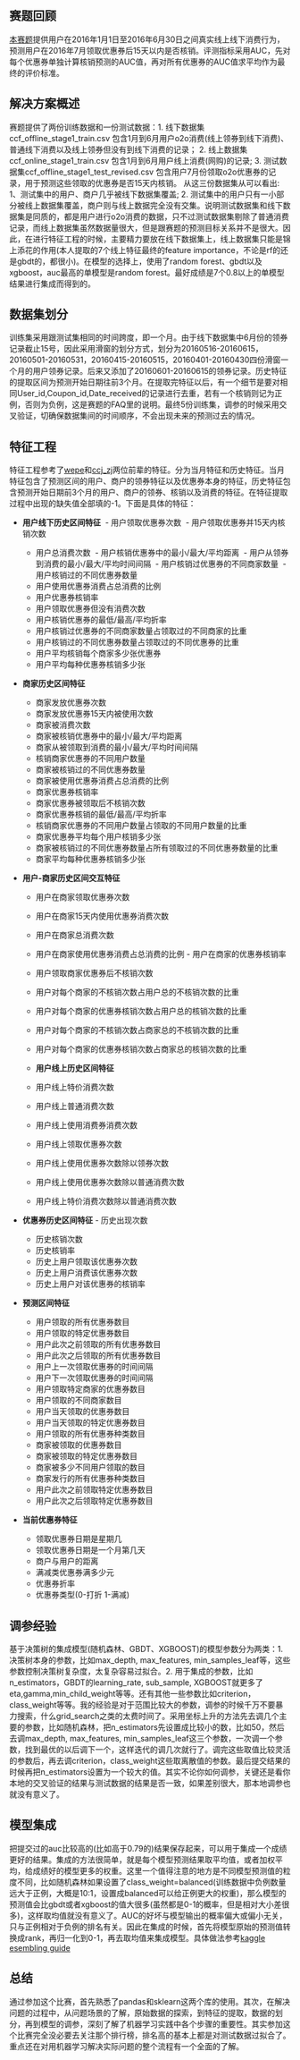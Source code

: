 ## 赛题回顾
[本赛题](https://tianchi.aliyun.com/getStart/introduction.htm?spm=5176.100068.5678.1.357778d0VMd2XL&raceId=231593)提供用户在2016年1月1日至2016年6月30日之间真实线上线下消费行为，预测用户在2016年7月领取优惠券后15天以内是否核销。评测指标采用AUC，先对每个优惠券单独计算核销预测的AUC值，再对所有优惠券的AUC值求平均作为最终的评价标准。

## 解决方案概述
赛题提供了两份训练数据和一份测试数据：1. 线下数据集ccf_offline_stage1_train.csv 包含1月到6月用户o2o消费(线上领券到线下消费)、普通线下消费以及线上领券但没有到线下消费的记录； 2. 线上数据集ccf_online_stage1_train.csv 包含1月到6月用户线上消费(网购)的记录; 3. 测试数据集ccf_offline_stage1_test_revised.csv 包含用户7月份领取o2o优惠券的记录，用于预测这些领取的优惠券是否15天内核销。 
从这三份数据集从可以看出: 1、测试集中的用户、商户几乎被线下数据集覆盖; 2. 测试集中的用户只有一小部分被线上数据集覆盖，商户则与线上数据完全没有交集。说明测试数据集和线下数据集是同质的，都是用户进行o2o消费的数据，只不过测试数据集剔除了普通消费记录，而线上数据集虽然数据量很大，但是跟赛题的预测目标关系并不是很大。因此，在进行特征工程的时候，主要精力要放在线下数据集上，线上数据集只能是锦上添花的作用(本人提取的7个线上特征最终的feature importance，不论是rf的还是gbdt的，都很小)。在模型的选择上，使用了random forest、gbdt以及xgboost，auc最高的单模型是random forest。最好成绩是7个0.8以上的单模型结果进行集成而得到的。

## 数据集划分
 训练集采用跟测试集相同的时间跨度，即一个月。由于线下数据集中6月份的领券记录截止15号，因此采用滑窗的划分方式，划分为20160516-20160615，20160501-20160531，20160415-20160515，20160401-20160430四份滑窗一个月的用户领券记录。后来又添加了20160601-20160615的领券记录。历史特征的提取区间为预测开始日期往前3个月。在提取完特征以后，有一个细节是要对相同User_id,Coupon_id,Date_received的记录进行去重，若有一个核销则记为正例，否则为负例，这是赛题的FAQ里的说明。最终5份训练集，调参的时候采用交叉验证，切确保数据集间的时间顺序，不会出现未来的预测过去的情况。

## 特征工程
特征工程参考了[wepe](https://github.com/wepe/O2O-Coupon-Usage-Forecast)和[ccj_zj](http://blog.csdn.net/ccj_ok/article/details/72675956)两位前辈的特征。分为当月特征和历史特征。当月特征包含了预测区间的用户、商户的领券特征以及优惠券本身的特征，历史特征包含预测开始日期前3个月的用户、商户的领券、核销以及消费的特征。在特征提取过程中出现的缺失值全部填的-1。下面是具体的特征：


- **用户线下历史区间特征**
  - 用户领取优惠券次数
  - 用户领取优惠券并15天内核销次数
  - 用户总消费次数
  - 用户核销优惠券中的最小/最大/平均距离
  - 用户从领券到消费的最小/最大/平均时间间隔
  - 用户核销过优惠券的不同商家数量
  - 用户核销过的不同优惠券数量
  - 用户使用优惠券消费占总消费的比例
  - 用户优惠券核销率
  - 用户领取优惠券但没有消费次数
  - 用户核销优惠券的最低/最高/平均折率
  - 用户核销过优惠券的不同商家数量占领取过的不同商家的比重
  - 用户核销过的不同优惠券数量占领取过的不同优惠券的比重
  - 用户平均核销每个商家多少张优惠券
  - 用户平均每种优惠券核销多少张

- **商家历史区间特征**
  - 商家发放优惠券次数
  - 商家发放优惠券15天内被使用次数
  - 商家被消费次数
  - 商家被核销优惠券中的最小/最大/平均距离
  - 商家从被领取到消费的最小/最大/平均时间间隔
  - 核销商家优惠券的不同用户数量
  - 商家被核销过的不同优惠券数量
  - 商家被使用优惠券消费占总消费的比例
  - 商家优惠券核销率
  - 商家优惠券被领取后不核销次数
  - 商家优惠券核销的最低/最高/平均折率
  - 核销商家优惠券的不同用户数量占领取的不同用户数量的比重
  - 商家优惠券平均每个用户核销多少张
  - 商家被核销过的不同优惠券数量占所有领取过的不同优惠券数量的比重
  - 商家平均每种优惠券核销多少张

- **用户-商家历史区间交互特征**
  - 用户在商家领取优惠券次数
  - 用户在商家15天内使用优惠券消费次数
  - 用户在商家总消费次数
  - 用户在商家使用优惠券消费占总消费的比例  - 用户在商家的优惠券核销率
  - 用户领取商家优惠券后不核销次数
  - 用户对每个商家的不核销次数占用户总的不核销次数的比重
  - 用户对每个商家的优惠券核销次数占用户总的核销次数的比重
  - 用户对每个商家的不核销次数占商家总的不核销次数的比重
  - 用户对每个商家的优惠券核销次数占商家总的核销次数的比重

  - **用户线上历史区间特征**
  - 用户线上特价消费次数
  - 用户线上普通消费次数
  - 用户线上使用消费券消费次数
  - 用户线上领取优惠券次数
  - 用户线上使用优惠券次数除以领券次数
  - 用户线上使用优惠券次数除以普通消费次数
  - 用户线上特价消费次数除以普通消费次数

- **优惠券历史区间特征**  - 历史出现次数
  - 历史核销次数
  - 历史核销率
  - 历史上用户领取该优惠券次数
  - 历史上用户消费该优惠券次数
  - 历史上用户对该优惠券的核销率
 
- **预测区间特征**
  - 用户领取的所有优惠券数目
  - 用户领取的特定优惠券数目
  - 用户此次之前领取的所有优惠券数目
  - 用户此次之后领取的所有优惠券数目
  - 用户上一次领取优惠券的时间间隔
  - 用户下一次领取优惠券的时间间隔
  - 用户领取特定商家的优惠券数目
  - 用户领取的不同商家数目
  - 用户当天领取的优惠券数目
  - 用户当天领取的特定优惠券数目
  - 用户领取的所有优惠券种类数目
  - 商家被领取的优惠券数目
  - 商家被领取的特定优惠券数目
  - 商家被多少不同用户领取的数目
  - 商家发行的所有优惠券种类数目
  - 用户此次之前领取特定优惠券数目
  - 用户此次之后领取特定优惠券数目

- **当前优惠券特征**
  - 领取优惠券日期是星期几
  - 领取优惠券日期是一个月第几天
  - 商户与用户的距离
  - 满减类优惠券满多少元
  - 优惠券折率
  - 优惠券类型(0-打折 1-满减)

## 调参经验
基于决策树的集成模型(随机森林、GBDT、XGBOOST)的模型参数分为两类：1. 决策树本身的参数，比如max_depth, max_features, min_samples_leaf等，这些参数控制决策树复杂度，太复杂容易过拟合。2. 用于集成的参数，比如n_estimators，GBDT的learning_rate, sub_sample, XGBOOST就更多了eta,gamma,min_child_weight等等。还有其他一些参数比如criterion，class_weight等等。我的经验是对于范围比较大的参数，调参的时候千万不要暴力搜索，什么grid_search之类的太费时间了。采用坐标上升的方法先去调几个主要的参数，比如随机森林，把n_estimators先设置成比较小的数，比如50，然后去调max_depth, max_features, min_samples_leaf这三个参数，一次调一个参数，找到最优的以后调下一个，这样迭代的调几次就行了。调完这些取值比较灵活的参数后，再去调criterion，class_weight这些取离散值的参数。最后提交结果的时候再把n_estimators设置为一个较大的值。其实不论你如何调参，关键还是看你本地的交叉验证的结果与测试数据的结果是否一致，如果差别很大，那本地调参也就没有意义了。

## 模型集成
把提交过的auc比较高的(比如高于0.79的)结果保存起来，可以用于集成一个成绩更好的结果。集成的方法很简单，就是每个模型预测结果取平均值，或者加权平均，给成绩好的模型更多的权重。这里一个值得注意的地方是不同模型预测值的粒度不同，比如随机森林如果设置了class_weight=balanced(训练数据中负例数量远大于正例，大概是10:1，设置成balanced可以给正例更大的权重)，那么模型的预测值会比gbdt或者xgboost的值大很多(虽然都是0-1的概率，但是相对大小差很多)，这样取均值就没有意义了。AUC的好坏与模型输出的概率偏大或偏小无关，只与正例相对于负例的排名有关。因此在集成的时候，首先将模型原始的预测值转换成rank，再归一化到0-1，再去取均值来集成模型。具体做法参考[kaggle esembling guide](https://mlwave.com/kaggle-ensembling-guide/)

## 总结
通过参加这个比赛，首先熟悉了pandas和sklearn这两个库的使用。其次，在解决问题的过程中，从问题场景的了解，原始数据的探索，到特征的提取，数据的划分，再到模型的调参，深刻了解了机器学习实践中各个步骤的重要性。其实参加这个比赛完全没必要去关注那个排行榜，排名高的基本上都是对测试数据过拟合了。重点还在对用机器学习解决实际问题的整个流程有一个全面的了解。
